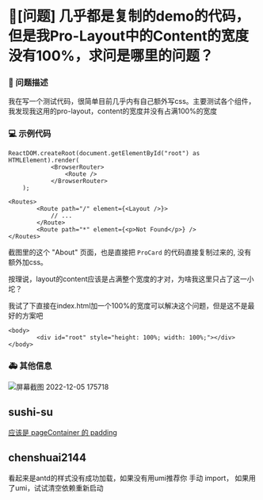 # 🧐[问题] 几乎都是复制的demo的代码，但是我Pro-Layout中的Content的宽度没有100%，求问是哪里的问题？

### 🧐 问题描述

我在写一个测试代码，很简单目前几乎内有自己额外写css。主要测试各个组件，我发现我这用的pro-layout，content的宽度并没有占满100%的宽度

### 💻 示例代码

```
ReactDOM.createRoot(document.getElementById("root") as HTMLElement).render(
            <BrowserRouter>
                <Route />
            </BrowserRouter>
    );
```

```
<Routes>
        <Route path="/" element={<Layout />}>
            // ...
        </Route>
        <Route path="*" element={<p>Not Found</p>} />
</Routes>
```

截图里的这个 "About" 页面，也是直接把 `ProCard` 的代码直接复制过来的, 没有额外加css。

按理说，layout的content应该是占满整个宽度的才对，为啥我这里只占了这一小坨？

我试了下直接在index.html加一个100%的宽度可以解决这个问题，但是这不是最好的方案吧

```
<body>
        <div id="root" style="height: 100%; width: 100%;"></div>
</body>
```

### 🚑 其他信息

![屏幕截图 2022-12-05 175718](https://user-images.githubusercontent.com/7994054/205608506-2cc0d692-9b4b-4ff3-b812-dade07622ed4.jpg)

## sushi-su

[应该是 pageContainer 的 padding](https://procomponents.ant.design/components/layout#pagecontainer-token)

## chenshuai2144

看起来是antd的样式没有成功加载，如果没有用umi推荐你 手动 import，
如果用了umi，试试清空依赖重新启动
